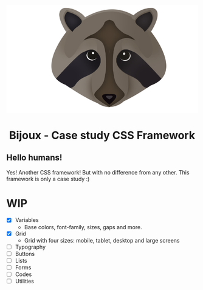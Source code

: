 [logo]: assets/raccoon.png "Bijux's Logo"

<div style="text-align: center"><img src="assets/raccoon.png"></div>


<center><h1>Bijoux - Case study CSS Framework</h1></center>



## Hello humans!



Yes! Another CSS framework! But with no difference from any other. This framework is only a case study :)

# WIP

- [x] Variables
    * Base colors, font-family, sizes, gaps and more.
- [x] Grid
    * Grid with four sizes: mobile, tablet, desktop and large screens
- [ ] Typography
- [ ] Buttons
- [ ] Lists
- [ ] Forms
- [ ] Codes
- [ ] Utilities
